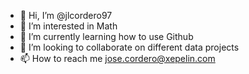 - 👋 Hi, I’m @jlcordero97
- 👀 I’m interested in Math 
- 🌱 I’m currently learning how to use Github
- 💞️ I’m looking to collaborate on different data projects 
- 📫 How to reach me jose.cordero@xepelin.com

<!---
jlcordero97/jlcordero97 is a ✨ special ✨ repository because its `README.md` (this file) appears on your GitHub profile.
You can click the Preview link to take a look at your changes.
--->
